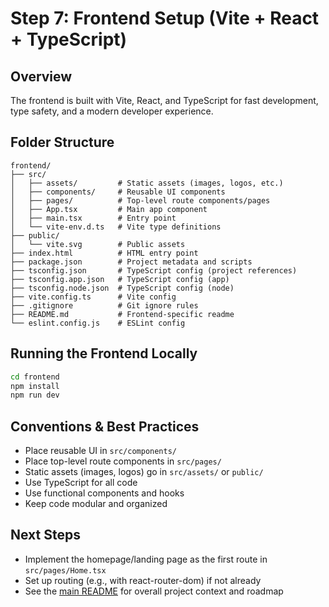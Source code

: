 # Step 7: Frontend Setup (Vite + React + TypeScript)

## Overview
The frontend is built with Vite, React, and TypeScript for fast development, type safety, and a modern developer experience.

## Folder Structure
```
frontend/
├── src/
│   ├── assets/         # Static assets (images, logos, etc.)
│   ├── components/     # Reusable UI components
│   ├── pages/          # Top-level route components/pages
│   ├── App.tsx         # Main app component
│   ├── main.tsx        # Entry point
│   └── vite-env.d.ts   # Vite type definitions
├── public/
│   └── vite.svg        # Public assets
├── index.html          # HTML entry point
├── package.json        # Project metadata and scripts
├── tsconfig.json       # TypeScript config (project references)
├── tsconfig.app.json   # TypeScript config (app)
├── tsconfig.node.json  # TypeScript config (node)
├── vite.config.ts      # Vite config
├── .gitignore          # Git ignore rules
├── README.md           # Frontend-specific readme
└── eslint.config.js    # ESLint config
```

## Running the Frontend Locally
```sh
cd frontend
npm install
npm run dev
```

## Conventions & Best Practices
- Place reusable UI in `src/components/`
- Place top-level route components in `src/pages/`
- Static assets (images, logos) go in `src/assets/` or `public/`
- Use TypeScript for all code
- Use functional components and hooks
- Keep code modular and organized

## Next Steps
- Implement the homepage/landing page as the first route in `src/pages/Home.tsx`
- Set up routing (e.g., with react-router-dom) if not already
- See the [main README](../README.md) for overall project context and roadmap 